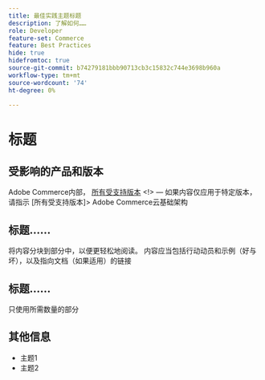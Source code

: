```yaml
---
title: 最佳实践主题标题
description: 了解如何……
role: Developer
feature-set: Commerce
feature: Best Practices
hide: true
hidefromtoc: true
source-git-commit: b74279181bbb90713cb3c15832c744e3698b960a
workflow-type: tm+mt
source-wordcount: '74'
ht-degree: 0%

---
```



<!--

Remove hide settings for best practices topics. These values are to hide this template from the TOC and search indexing.

Metadata values configured in ExL:
Available roles: https://git.corp.adobe.com/AdobeDocs/exl-config/blob/master/metadata-values/role.yml

Available features: https://git.corp.adobe.com/AdobeDocs/exl-config/blob/master/metadata-values/feature.yml 

Hide values are set to yes for the template so it is not included in ExL. You can remove those tags for best practices topics you add. -->

# 标题

<!--Add one or two sentences to summarize the overall contents of this best practice topic-->

## 受影响的产品和版本

<!-- When we have the ability to tag content by versions, we might be able to remove this explicit header in favor of using tags for versions and editions.-->

<!--Add details for the product and versions where the best practice info is relevant. Below are examples, adjust as needed. If info applies specifically to B2B or B2C, include that information -->

Adobe Commerce内部， [所有受支持版本](../../release/versions.md) &lt;!> — 如果内容仅应用于特定版本，请指示 [所有受支持版本]> Adobe Commerce云基础架构
<!-- Business type: B2C and B2B -- specify only if needed?)-->

## 标题……

将内容分块到部分中，以便更轻松地阅读。 内容应当包括行动动员和示例（好与坏），以及指向文档（如果适用）的链接

## 标题……

只使用所需数量的部分

## 其他信息

<!-- If applicable, add links to additional, more detailed documentation that provides more context about this best practices content.-->

- 主题1
- 主题2
